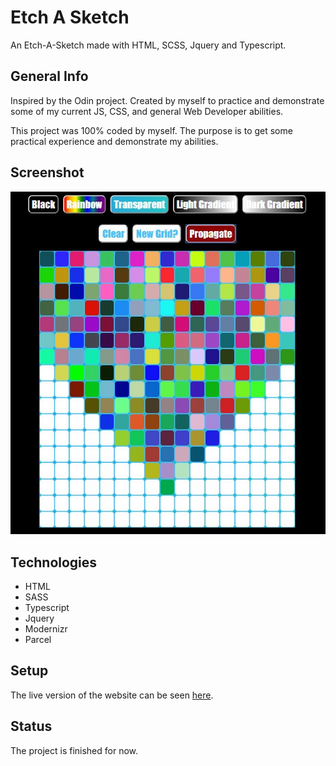 # Etch A Sketch

An Etch-A-Sketch made with HTML, SCSS, Jquery and Typescript.

## General Info

Inspired by the Odin project. Created by myself to practice and demonstrate some of my current JS, CSS, and general Web Developer abilities.

This project was 100% coded by myself. The purpose is to get some practical experience and demonstrate my abilities.

## Screenshot

![Example screenshot](https://github.com/MNGoldman/Etch-a-Sketch/blob/master/src/assets/images/Etch-a-Sketch_Screenshot.JPG)

## Technologies

* HTML
* SASS
* Typescript
* Jquery
* Modernizr
* Parcel

## Setup

The live version of the website can be seen [here](https://mngoldman.github.io/Etch-a-Sketch/).

## Status

The project is finished for now.
